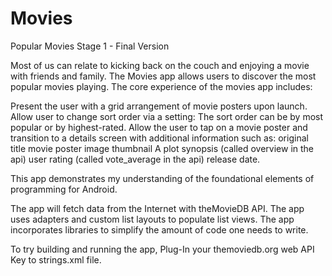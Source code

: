# Movies
Popular Movies Stage 1 - Final Version

Most of us can relate to kicking back on the couch and enjoying a movie with friends and family. The Movies app allows users to discover the most popular movies playing. The core experience of the movies app includes:

Present the user with a grid arrangement of movie posters upon launch.
Allow user to change sort order via a setting:
The sort order can be by most popular or by highest-rated.
Allow the user to tap on a movie poster and transition to a details screen with additional information such as:
original title
movie poster image thumbnail
A plot synopsis (called overview in the api)
user rating (called vote_average in the api)
release date.

This app demonstrates my understanding of the foundational elements of programming for Android. 

The app will fetch data from the Internet with theMovieDB API.
The app uses adapters and custom list layouts to populate list views.
The app incorporates libraries to simplify the amount of code one needs to write.

To try building and running the app, Plug-In your themoviedb.org web API Key to strings.xml file.
